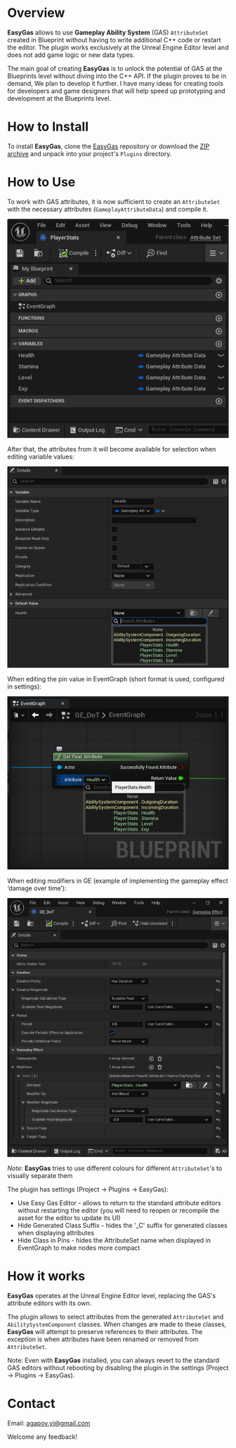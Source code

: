 # Overview
<b>EasyGas</b> allows to use <b>Gameplay Ability System</b> (GAS) `AttributeSet` created in Blueprint without having to write additional C++ code or restart the editor.
The plugin works exclusively at the Unreal Engine Editor level and does not add game logic or new data types.

The main goal of creating <b>EasyGas</b> is to unlock the potential of GAS at the Blueprints level without diving into the C++ API.
If the plugin proves to be in demand, We plan to develop it further. I have many ideas for creating tools for developers and game designers that will help speed up prototyping and development at the Blueprints level.


# How to Install
To install <b>EasyGas</b>, clone the [EasyGas](https://github.com/YuriyAgapov/EasyGas.git) repository or download the [ZIP archive](https://github.com/YuriyAgapov/EasyGasPlugin/archive/refs/heads/main.zip) and unpack into your project's `Plugins` directory.

# How to Use
To work with GAS attributes, it is now sufficient to create an `AttributeSet` with the necessary attributes (`GameplayAttributeData`) and compile it.

![AttributeSet](./Docs/AttributeSet.png "Custom AttributeSet")

After that, the attributes from it will become available for selection when editing variable values:

![DetailsView](./Docs/DetailsView.png "DetailsView")

When editing the pin value in EventGraph (short format is used, configured in settings):

![EventGraph](./Docs/EventGraph.png "Custom AttributeSet")

When editing modifiers in GE (example of implementing the gameplay effect ‘damage over time’):

![GE_DoT](./Docs/GE_DoT.png "Damage over time")

<i>Note</i>: <b>EasyGas</b> tries to use different colours for different `AttributeSet`'s to visually separate them

The plugin has settings (Project -> Plugins -> EasyGas):
* Use Easy Gas Editor - allows to return to the standard attribute editors without restarting the editor (you will need to reopen or recompile the asset for the editor to update its UI)
* Hide Generated Class Suffix - hides the '_C' suffix for generated classes when displaying attributes
* Hide Class in Pins - hides the AttributeSet name when displayed in EventGraph to make nodes more compact

# How it works
<b>EasyGas</b> operates at the Unreal Engine Editor level, replacing the GAS's attribute editors with its own.

The plugin allows to select attributes from the generated `AttributeSet` and `AbilitySystemComponent` classes.
When changes are made to these classes, <b>EasyGas</b> will attempt to preserve references to their attributes. The exception is when attributes have been renamed or removed from `AttributeSet`.

Note: Even with <b>EasyGas</b> installed, you can always revert to the standard GAS editors without rebooting by disabling the plugin in the settings (Project -> Plugins -> EasyGas). 

# Contact
Email: agapov.yi@gmail.com

Welcome any feedback!